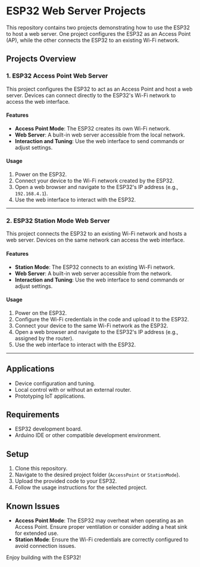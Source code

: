 # ESP32 Web Server Projects

This repository contains two projects demonstrating how to use the ESP32 to host a web server. One project configures the ESP32 as an Access Point (AP), while the other connects the ESP32 to an existing Wi-Fi network.

## Projects Overview

### 1. ESP32 Access Point Web Server
This project configures the ESP32 to act as an Access Point and host a web server. Devices can connect directly to the ESP32's Wi-Fi network to access the web interface.

#### Features
- **Access Point Mode**: The ESP32 creates its own Wi-Fi network.
- **Web Server**: A built-in web server accessible from the local network.
- **Interaction and Tuning**: Use the web interface to send commands or adjust settings.

#### Usage
1. Power on the ESP32.
2. Connect your device to the Wi-Fi network created by the ESP32.
3. Open a web browser and navigate to the ESP32's IP address (e.g., `192.168.4.1`).
4. Use the web interface to interact with the ESP32.

---

### 2. ESP32 Station Mode Web Server
This project connects the ESP32 to an existing Wi-Fi network and hosts a web server. Devices on the same network can access the web interface.

#### Features
- **Station Mode**: The ESP32 connects to an existing Wi-Fi network.
- **Web Server**: A built-in web server accessible from the network.
- **Interaction and Tuning**: Use the web interface to send commands or adjust settings.

#### Usage
1. Power on the ESP32.
2. Configure the Wi-Fi credentials in the code and upload it to the ESP32.
3. Connect your device to the same Wi-Fi network as the ESP32.
4. Open a web browser and navigate to the ESP32's IP address (e.g., assigned by the router).
5. Use the web interface to interact with the ESP32.

---

## Applications
- Device configuration and tuning.
- Local control with or without an external router.
- Prototyping IoT applications.

## Requirements
- ESP32 development board.
- Arduino IDE or other compatible development environment.

## Setup
1. Clone this repository.
2. Navigate to the desired project folder (`AccessPoint` or `StationMode`).
3. Upload the provided code to your ESP32.
4. Follow the usage instructions for the selected project.

## Known Issues
- **Access Point Mode**: The ESP32 may overheat when operating as an Access Point. Ensure proper ventilation or consider adding a heat sink for extended use.
- **Station Mode**: Ensure the Wi-Fi credentials are correctly configured to avoid connection issues.

Enjoy building with the ESP32!